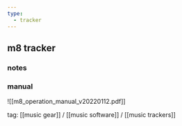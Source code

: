```yaml
---
type:
  - tracker
---
```


## m8 tracker

### notes

### manual

![[m8_operation_manual_v20220112.pdf]]

tag: [[music gear]] / [[music software]] / [[music trackers]]